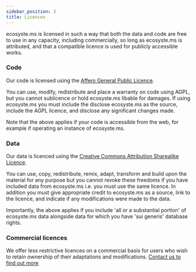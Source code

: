 ```yaml
---
sidebar_position: 3
title: Licences
---
```


ecosyste.ms is licensed in such a way that both the data and code are free to use in any capacity, including commercially, so long as ecosyste.ms is attributed, and that a compatible licence is used for publicly accessible works.

### Code

Our code is licensed using the [Affero General Public Licence](https://www.gnu.org/licenses/agpl-3.0.txt).

You can use, modify, redistribute and place a warranty on code using AGPL, but you cannot sublicence or hold ecosyste.ms libable for damages. If using ecosyste.ms you must include the disclose ecosyste.ms as the source, include the AGPL licence, and disclose any significant changes made. 

Note that the above applies if your code is accessible from the web, for example if operating an instance of ecosyste.ms. 

### Data

Our data is licenced using the [Creative Commons Attribution Sharealike Licence](https://creativecommons.org/licenses/by-sa/4.0/deed.en).

You can use, copy, redistribute, remix, adapt, transform and build upon the material for any purpose but you cannot revoke these freedoms if you have included data from ecosyste.ms i.e. you must use the same licence. In addition you must give appropriate credit to ecosyste.ms as a source, link to the licence, and indicate if any modifications were made to the data. 

Importantly, the above applies if you include 'all or a substantial portion' of ecosyste.ms data alongside data for which you have 'sui generis' database rights.

### Commercial licences

We offer less restrictive licences on a commercial basis for users who wish to retain ownership of their adaptations and modifications. [Contact us to find out more](mailto:hello@ecosyste.ms)